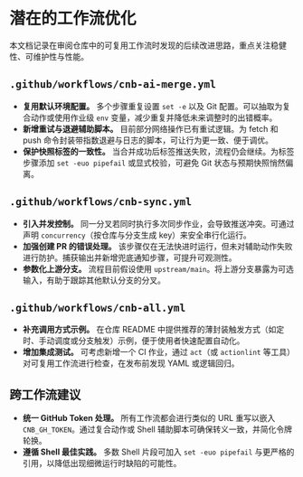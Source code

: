 # 潜在的工作流优化

本文档记录在审阅仓库中的可复用工作流时发现的后续改进思路，重点关注稳健性、可维护性与性能。

## `.github/workflows/cnb-ai-merge.yml`

- **复用默认环境配置。** 多个步骤重复设置 `set -e` 以及 Git 配置。可以抽取为复合动作或使用作业级 `env` 变量，减少重复并降低未来调整时的出错概率。
- **新增重试与退避辅助脚本。** 目前部分网络操作已有重试逻辑。为 fetch 和 push 命令封装带指数退避与日志的脚本，可让行为更一致、便于调优。
- **保护快照标签的一致性。** 当合并成功后标签推送失败，流程仍会继续。为标签步骤添加 `set -euo pipefail` 或显式校验，可避免 Git 状态与预期快照悄然偏离。

## `.github/workflows/cnb-sync.yml`

- **引入并发控制。** 同一分叉若同时执行多次同步作业，会导致推送冲突。可通过声明 `concurrency`（按仓库与分支生成 key）来安全串行化运行。
- **加强创建 PR 的错误处理。** 该步骤仅在无法快进时运行，但未对辅助动作失败进行防护。捕获输出并新增兜底通知步骤，可提升可观测性。
- **参数化上游分支。** 流程目前假设使用 `upstream/main`。将上游分支暴露为可选输入，有助于跟踪其他默认分支的分叉。

## `.github/workflows/cnb-all.yml`

- **补充调用方式示例。** 在仓库 README 中提供推荐的薄封装触发方式（如定时、手动调度或分支触发）示例，便于使用者快速配置自动化。
- **增加集成测试。** 可考虑新增一个 CI 作业，通过 `act`（或 `actionlint` 等工具）对可复用工作流进行检查，在发布前发现 YAML 或逻辑回归。

## 跨工作流建议

- **统一 GitHub Token 处理。** 所有工作流都会进行类似的 URL 重写以嵌入 `CNB_GH_TOKEN`。通过复合动作或 Shell 辅助脚本可确保转义一致，并简化令牌轮换。
- **遵循 Shell 最佳实践。** 多数 Shell 片段可加入 `set -euo pipefail` 与更严格的引用，以降低出现细微运行时缺陷的可能性。
